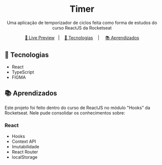 <h1 align="center"> Timer </h1>

<p align="center">
Uma aplicação de temporizador de ciclos feita como forma de estudos do curso ReactJS da Rocketseat
</p>

<p align="center">
<a href="">🔗 Live Preview</a>&nbsp;&nbsp;&nbsp;|&nbsp;&nbsp;&nbsp;
<a href="#-tecnologias">🚀 Tecnologias</a>&nbsp;&nbsp;&nbsp; |&nbsp;&nbsp;&nbsp;&nbsp;
<a href="#-aprendizados">📚 Aprendizados</a>
</p>

## 🚀 Tecnologias

- React
- TypeScript
- FIGMA

## 📚 Aprendizados

Este projeto foi feito dentro do curso de ReactJS no módulo "Hooks" da Rocketseat. Nele pude consolidar os conhecimentos sobre:

### React

- Hooks
- Context API
- Imutabilidade
- React Router
- localStorage
